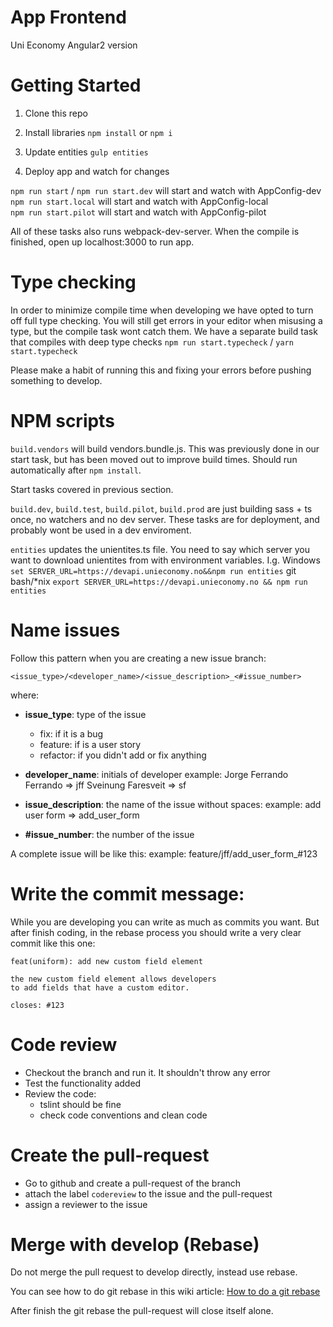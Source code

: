 
# App Frontend
Uni Economy Angular2 version

# Getting Started

1. Clone this repo

2. Install libraries `npm install` or `npm i`

3. Update entities `gulp entities`

4. Deploy app and watch for changes

`npm run start` / `npm run start.dev` will start and watch with AppConfig-dev </br>
`npm run start.local` will start and watch with AppConfig-local </br>
`npm run start.pilot` will start and watch with AppConfig-pilot </br>

All of these tasks also runs webpack-dev-server. When the compile is finished, open up localhost:3000 to run app. </br>

# Type checking

In order to minimize compile time when developing we have opted to turn off full type checking. You will still get errors in your editor when misusing a type, but the compile task wont catch them. We have a separate build task that compiles with deep type checks
`npm run start.typecheck` / `yarn start.typecheck`

Please make a habit of running this and fixing your errors before pushing something to develop.

# NPM scripts
`build.vendors` will build vendors.bundle.js. This was previously done in our start task, but has been moved out to improve build times. Should run automatically after `npm install`. </br>

Start tasks covered in previous section. </br>

`build.dev`, `build.test`, `build.pilot`, `build.prod` are just building sass + ts once, no watchers and no dev server. These tasks are for deployment, and probably wont be used in a dev enviroment. </br>

`entities` updates the unientites.ts file. You need to say which server you want to download unientites from with environment variables. 
I.g.
Windows `set SERVER_URL=https://devapi.unieconomy.no&&npm run entities`
git bash/*nix `export SERVER_URL=https://devapi.unieconomy.no && npm run entities`

# Name issues

Follow this pattern when you are creating a new issue branch:

`<issue_type>/<developer_name>/<issue_description>_<#issue_number>`

where:

- **issue_type**: type of the issue
    - fix: if it is a bug
    - feature: if is a user story
    - refactor: if you didn't add or fix anything

- **developer_name**: initials of developer
    example:    Jorge Ferrando Ferrando => jff
                Sveinung Faresveit => sf

- **issue_description**: the name of the issue without spaces:
    example: add user form => add_user_form

- **#issue_number**: the number of the issue

A complete issue will be like this:
    example: feature/jff/add_user_form_#123

# Write the commit message:
While you are developing you can write as much as commits you want. But after finish coding, in the rebase process you
should write a very clear commit like this one:

```
feat(uniform): add new custom field element

the new custom field element allows developers
to add fields that have a custom editor.

closes: #123
```

# Code review

- Checkout the branch and run it. It shouldn't throw any error
- Test the functionality added
- Review the code:
    - tslint should be fine
    - check code conventions and clean code

# Create the pull-request

- Go to github and create a pull-request of the branch
- attach the label `codereview` to the issue and the pull-request
- assign a reviewer to the issue

# Merge with develop (Rebase)

Do not merge the pull request to develop directly, instead use rebase.

You can see how to do git rebase in this wiki article:
[How to do a git rebase](https://github.com/unimicro/AppFrontend/wiki/How-to-do-a-git-rebase)

After finish the git rebase the pull-request will close itself alone.
